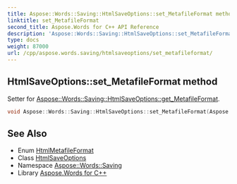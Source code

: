 ```yaml
---
title: Aspose::Words::Saving::HtmlSaveOptions::set_MetafileFormat method
linktitle: set_MetafileFormat
second_title: Aspose.Words for C++ API Reference
description: 'Aspose::Words::Saving::HtmlSaveOptions::set_MetafileFormat method. Setter for Aspose::Words::Saving::HtmlSaveOptions::get_MetafileFormat in C++.'
type: docs
weight: 87000
url: /cpp/aspose.words.saving/htmlsaveoptions/set_metafileformat/
---
```

## HtmlSaveOptions::set_MetafileFormat method


Setter for [Aspose::Words::Saving::HtmlSaveOptions::get_MetafileFormat](../get_metafileformat/).

```cpp
void Aspose::Words::Saving::HtmlSaveOptions::set_MetafileFormat(Aspose::Words::Saving::HtmlMetafileFormat value)
```

## See Also

* Enum [HtmlMetafileFormat](../../htmlmetafileformat/)
* Class [HtmlSaveOptions](../)
* Namespace [Aspose::Words::Saving](../../)
* Library [Aspose.Words for C++](../../../)

